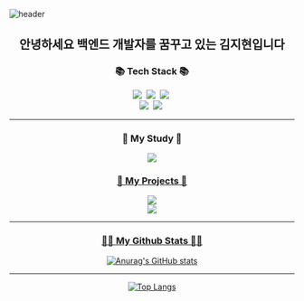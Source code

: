 ![header](https://capsule-render.vercel.app/api?type=waving&color=gradient&height=300&text=KIMJIHYEON&animation=fadeIn&fontSize=80&fontAlign=50&fontAlignY=43)

<h2 align="center">
안녕하세요 백엔드 개발자를 꿈꾸고 있는 김지현입니다
</h2>

<h3 align="center">📚 Tech Stack 📚</h3>
<p align="center">
  <img src="https://img.shields.io/badge/Java-007396?style=flat-square&logo=Java&logoColor=white"/></a>&nbsp
  <img src="https://img.shields.io/badge/Spring-6DB33F?style=flat-square&logo=Spring&logoColor=white"/></a>&nbsp
  <img src="https://img.shields.io/badge/SpringBoot-6DB33F?style=flat-square&logo=SpringBoot&logoColor=white"/></a>&nbsp 
  <br>
  <img src="https://img.shields.io/badge/Mysql-E6B91E?style=flat-square&logo=MySql&logoColor=white"/></a>&nbsp
  <img src="https://img.shields.io/badge/AWS-232F3E?style=flat-square&logo=AmazonAWS&logoColor=white"/></a>&nbsp 
</p>

---

<h3 align="center">🌈 My Study 🌈</h3>
<p align="center">
  <a href="https://www.notion.so/a0d2168f330940ce8fcddbcfe9357715?pvs=4"><img src="https://img.shields.io/badge/개발스터디-000000?style=flat-square&logo=Notion&logoColor=white&link=https://www.notion.so/a0d2168f330940ce8fcddbcfe9357715?pvs=4)">
</p>

<h3 align="center">🌈 My Projects 🌈</h3>
<p align="center">
  <a href="https://www.notion.so/1-27cf11df4cc34534b9293d493236c167?pvs=4"><img src="https://img.shields.io/badge/혼술짝-000000?style=flat-square&logo=Notion&logoColor=white&link=https://www.notion.so/a0d2168f330940ce8fcddbcfe9357715?pvs=4)">
  <br>
  <a href="https://www.notion.so/QquickQqueue-Q-Q-bcf83a4bce6448bb82739f4f13536b04?pvs=4"><img src="https://img.shields.io/badge/뀌뀨-000000?style=flat-square&logo=Notion&logoColor=white&link=https://www.notion.so/a0d2168f330940ce8fcddbcfe9357715?pvs=4)">
</p>

---

<h3 align="center">👩‍💻 My Github Stats 👩‍💻</h3>
<div align="center">

![Anurag's GitHub stats](https://github-readme-stats.vercel.app/api?username=jihyeon117&hide=stars&hide_title=true&show_icons=true&theme=vue)
</div>

---

<div align="center">
  
[![Top Langs](https://github-readme-stats.vercel.app/api/top-langs/?username=jihyeon117&layout=compact)](https://github.com/jihyeon117/github-readme-stats)
</div>

<!-- <div align="center">

[![Solved.ac
프로필](http://mazassumnida.wtf/api/v2/generate_badge?boj=kjh3968)](https://solved.ac/kjh3968)
</div> -->

<!--
**jihyeon117/jihyeon117** is a ✨ _special_ ✨ repository because its `README.md` (this file) appears on your GitHub profile.

Here are some ideas to get you started:

- 🔭 I’m currently working on ...
- 🌱 I’m currently learning ...
- 👯 I’m looking to collaborate on ...
- 🤔 I’m looking for help with ...
- 💬 Ask me about ...
- 📫 How to reach me: ...
- 😄 Pronouns: ...
- ⚡ Fun fact: ...
-->
